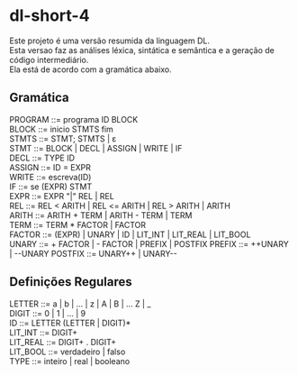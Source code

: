# dl-short-4
Este projeto é uma versão resumida da linguagem DL.  
Esta versao faz as análises léxica, sintática e semântica e a geração de código intermediário.  
Ela está de acordo com a gramática abaixo.  

## Gramática
PROGRAM				::= programa ID BLOCK  
BLOCK				::= inicio STMTS fim  
STMTS				::= STMT; STMTS | ε  
STMT				::= BLOCK | DECL | ASSIGN | WRITE | IF  
DECL     			::= TYPE ID  
ASSIGN   			::= ID = EXPR  
WRITE				::= escreva(ID)  
IF					::= se (EXPR) STMT  
EXPR				::= EXPR "|" REL | REL  
REL					::= REL < ARITH | REL <= ARITH | REL > ARITH | ARITH  
ARITH  				::= ARITH + TERM | ARITH - TERM | TERM  
TERM				::= TERM * FACTOR | FACTOR  
FACTOR				::= (EXPR) | UNARY | ID | LIT_INT | LIT_REAL | LIT_BOOL  
UNARY               ::= + FACTOR | - FACTOR | PREFIX | POSTFIX
PREFIX             ::= ++UNARY | --UNARY
POSTFIX            ::= UNARY++ | UNARY--



## Definições Regulares
LETTER		::= a | b | ... | z | A | B | ... Z | _  
DIGIT		::= 0 | 1 | ... | 9  
ID			::= LETTER (LETTER | DIGIT)*  
LIT_INT		::= DIGIT+  
LIT_REAL	::= DIGIT+ . DIGIT+   
LIT_BOOL	::= verdadeiro | falso  
TYPE     	::= inteiro | real | booleano  